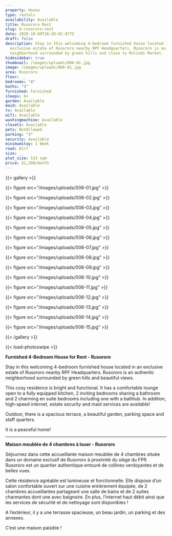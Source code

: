 ```yaml
---
property: House
type: rentals
availability: Available
title: Rusororo Rest
slug: 6-rusororo-rest
date: 2020-10-09T16:20:02.877Z
draft: false
description: Stay in this welcoming 4-bedroom furnished house located in an
  exclusive estate of Rusororo nearby RPF Headquarters. Rusororo is an authentic
  neighborhood surrounded by green hills and close to Mulindi Market.
hidesidebar: true
thumbnail: /images/uploads/006-01.jpg
image: /images/uploads/006-01.jpg
area: Rusororo
floor: __
bedrooms: "4"
baths: "3"
furnished: Furnished
sleeps: 6+
garden: Available
maid: Available
tv: Available
wifi: Available
washingmachine: Available
closets: Available
pets: NotAllowed
parking: "3"
security: Available
minimumstay: 1 Week
road: Dirt
size: __
plot_size: 533 sqm
price: $1,200/month
---
```

{{< gallery >}}

{{< figure src="/images/uploads/006-01.jpg" >}}

{{< figure src="/images/uploads/006-02.jpg" >}}

{{< figure src="/images/uploads/006-03.jpg" >}}

{{< figure src="/images/uploads/006-04.jpg" >}}

{{< figure src="/images/uploads/006-05.jpg" >}}

{{< figure src="/images/uploads/006-06.jpg" >}}

{{< figure src="/images/uploads/006-07.jpg" >}}

{{< figure src="/images/uploads/006-08.jpg" >}}

{{< figure src="/images/uploads/006-09.jpg" >}}

{{< figure src="/images/uploads/006-10.jpg" >}}

{{< figure src="/images/uploads/006-11.jpg" >}}

{{< figure src="/images/uploads/006-12.jpg" >}}

{{< figure src="/images/uploads/006-13.jpg" >}}

{{< figure src="/images/uploads/006-14.jpg" >}}

{{< figure src="/images/uploads/006-15.jpg" >}}

{{< /gallery >}}

{{< load-photoswipe >}}

**Furnished 4-Bedroom House for Rent - Rusororo**

Stay in this welcoming 4-bedroom furnished house located in an exclusive estate of Rusororo nearby RPF Headquarters. Rusororo is an authentic neighborhood surrounded by green hills and beautiful views.

This cosy residence is bright and functional. It has a comfortable lounge open to a fully equipped kitchen, 2 inviting bedrooms sharing a bathroom and 2 charming en suite bedrooms including one with a bathtub. In addition, high-speed internet, estate security and maid services are available!

Outdoor, there is a spacious terrace, a beautiful garden, parking space and staff quarters.

It is a peaceful home!

- - -

**Maison meublée de 4 chambres à louer - Rusororo**

Séjournez dans cette accueillante maison meublée de 4 chambres située dans un domaine exclusif de Rusororo à proximité du siège du FPR. Rusororo est un quartier authentique entouré de collines verdoyantes et de belles vues.

Cette résidence agréable est lumineuse et fonctionnelle. Elle dispose d’un salon confortable ouvert sur une cuisine entièrement équipée, de 2 chambres accueillantes partageant une salle de bains et de 2 suites charmantes dont une avec baignoire. En plus, l’internet haut débit ainsi que les services de sécurité et de nettoyage sont disponibles !

A l’extérieur, il y a une terrasse spacieuse, un beau jardin, un parking et des annexes.

C’est une maison paisible !